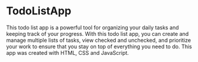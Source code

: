 # TodoListApp
This todo list app is a powerful tool for organizing your daily tasks and keeping track of your progress. With this todo list app, you can create and manage multiple lists of tasks, view checked and unchecked, and prioritize your work to ensure that you stay on top of everything you need to do. This app was created with HTML, CSS and JavaScript.

